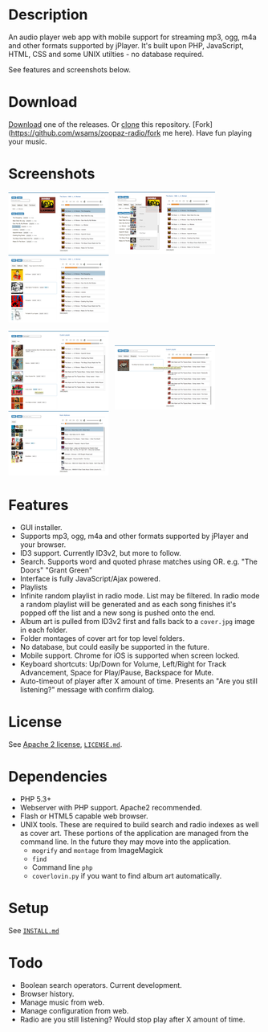 Description
===========

An audio player web app with mobile support for streaming mp3, ogg, m4a and 
other formats supported by jPlayer. It's built upon PHP, JavaScript, HTML, 
CSS and some UNIX utilties - no database required.

See features and screenshots below.

Download
========
[Download](https://github.com/wsams/zoopaz-radio/tags) one of the releases. Or [clone](https://github.com/wsams/zoopaz-radio.git) this repository. [Fork](https://github.com/wsams/zoopaz-radio/fork me here). Have fun playing your music.

Screenshots
===========

<a target="_blank" href="screenshots/screenshot1.png"><img src="screenshots/thumb_screenshot1.png" alt="screenshot1.png" /></a> &nbsp; <a target="_blank" href="screenshots/screenshot2.png"><img src="screenshots/thumb_screenshot2.png" alt="screenshot2.png" /></a> &nbsp; <a target="_blank" href="screenshots/screenshot3.png"><img src="screenshots/thumb_screenshot3.png" alt="screenshot3.png" /></a>

<a target="_blank" href="screenshots/screenshot4.png"><img src="screenshots/thumb_screenshot4.png" alt="screenshot4.png" /></a> &nbsp; <a target="_blank" href="screenshots/screenshot5.png"><img src="screenshots/thumb_screenshot5.png" alt="screenshot5.png" /></a> &nbsp; <a target="_blank" href="screenshots/screenshot6.png"><img src="screenshots/thumb_screenshot6.png" alt="screenshot6.png" /></a>

Features
========

* GUI installer.
* Supports mp3, ogg, m4a and other formats supported by jPlayer and your browser.
* ID3 support. Currently ID3v2, but more to follow.
* Search. Supports word and quoted phrase matches using OR. e.g. "The Doors" "Grant Green"
* Interface is fully JavaScript/Ajax powered.
* Playlists
* Infinite random playlist in radio mode. List may be filtered. In radio mode a random playlist will be generated and as each song finishes it's popped off the list and a new song is pushed onto the end.
* Album art is pulled from ID3v2 first and falls back to a `cover.jpg` image in each folder.
* Folder montages of cover art for top level folders.
* No database, but could easily be supported in the future.
* Mobile support. Chrome for iOS is supported when screen locked.
* Keyboard shortcuts: Up/Down for Volume, Left/Right for Track Advancement, Space for Play/Pause, Backspace for Mute.
* Auto-timeout of player after X amount of time. Presents an "Are you still listening?" message with confirm dialog.

License
=======

See [Apache 2 license](https://www.apache.org/licenses/LICENSE-2.0.html), [`LICENSE.md`](LICENSE.md).

Dependencies
============

* PHP 5.3+
* Webserver with PHP support. Apache2 recommended.
* Flash or HTML5 capable web browser.
* UNIX tools. These are required to build search and radio indexes as well as cover art. These portions of the application are managed from the command line. In the future they may move into the application.
    * `mogrify` and `montage` from ImageMagick
    * `find`
    * Command line `php`
    * `coverlovin.py` if you want to find album art automatically.

Setup
=====

See [`INSTALL.md`](INSTALL.md)

Todo
====

* Boolean search operators. Current development.
* Browser history.
* Manage music from web.
* Manage configuration from web.
* Radio are you still listening? Would stop play after X amount of time.
